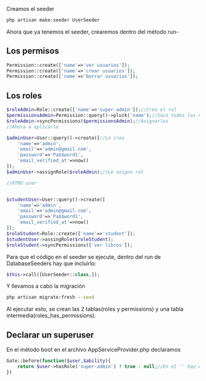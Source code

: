
Creamos el seeder
```cmd
php artisan make:seeder UserSeeder
```
Ahora que ya tenemos el seeder, crearemos dentro del método run-
## Los permisos
```php
Permission::create(['name'=>'ver usuarios']);
Permission::create(['name'=>'crear usuarios']);
Permission::create(['name'=>'borrar usuarios']);

```
## Los roles
```php
$roleAdmin=Role::create(['name'=>'super-admin']);//Creo el rol
$permissionsAdmin=Permission::query()->pluck('name');//Saco todos los name de los permisos
$roleAdmin->syncPermissions($permissionsAdmin);//Asignarlos 
//Ahora a aplicarlo

$adminUser=User::query()->create([//Lo creo
	'name'=>'admin',
	'email'=>'admin@gmail.com',
	'password'=>'Pa$$word1',
	'email_verified_at'=>now()
]);
$adminUser->assignRole($roleAdmin);//Le asigno rol

//OTRO user


$studentUser=User::query()->create([
	'name'=>'admin',
	'email'=>'admin@gmail.com',
	'password'=>'Pa$$word1',
	'email_verified_at'=>now()
]);
$roleStudent=Role::create(['name'=>'student']);
$studentUser->assingRole($roleStudent);
$roleStudent->syncPermissions(['ver libros']);

```

Para que el código en el seeder se ejecute, dentro del run de DatabaseSeeders hay que incluirlo:
```php
$this->call([UserSeeder::class,]);
```
Y llevamos a cabo la migración
```cmd
php artisan migrate:fresh --seed
```
Al ejecutar esto, se crean las 2 tablas(roles y permissions) y una tabla intermedia(roles_has_permissions).
## Declarar un superuser
En el método boot en el archivo AppServiceProvider.php declaramos
```php
Gate::before(function($user,$ability){
	return $user->hasRole('super-admin') ? true : null;//En el '' hay que especificar el nombre exacto del usuario
})
```